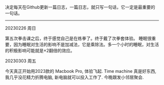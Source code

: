 
决定每天在Github更新一篇日志，一篇日志，就只写一句话，它一定是最重要的一句话。

---

20230226 周日

第五次拳击课之后，终于感觉自己是在练拳了。终于戴了次拳套体验。
睡眠很重要，因为睡眠对生活的影响不是加减法，它是乘除法。多一个小时的睡眠，对生活的积极影响可能就是×2翻倍的效应。


20230303 周五

今天真正开始用2023款的 Macbook Pro, 体验飞起.
Time machine 真是好东西, 我几乎没花精力折腾电脑, 新电脑就可以投入工作了.
今晚跟发小邻居聚会.

